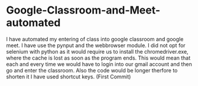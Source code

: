 # Google-Classroom-and-Meet-automated
I have automated my entering of class into google classroom and google meet. I have use the pynput and the webbrowser module. I did not opt for selenium with python as it would require us to install the chromedriver.exe, where the cache is lost as soon as the program ends. This would mean that each and every time we would have to login into our gmail account and then go and enter the classroom. Also the code would be longer therfore to shorten it I have used shortcut keys. (First Commit)

